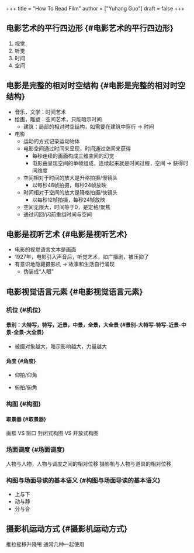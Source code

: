 +++
title = "How To Read Film"
author = ["Yuhang Guo"]
draft = false
+++

## 电影艺术的平行四边形 {#电影艺术的平行四边形}

1.  视觉
2.  听觉
3.  时间
4.  空间


## 电影是完整的相对时空结构 {#电影是完整的相对时空结构}

-   音乐，文学：时间艺术
-   绘画，雕塑：空间艺术，只能暗示时间
    -   建筑：局部的相对时空结构，如需要在建筑中穿行 -> 时间
-   电影
    -   运动的方式记录运动物体
    -   电影空间通过时间来呈现，时间通过空间来获得
        -   每秒连续的画面构成三维空间的幻觉
        -   电影由呈现空间的单帧组成，连续起来就是时间过程，空间 -> 获得时间维度
    -   空间相对于时间的放大是升格拍摄/慢镜头
        -   以每秒48帧拍摄，每秒24帧放映
    -   时间相对于空间的放大是降格拍摄/快镜头
        -   以每秒12帧拍摄，每秒24帧放映
    -   空间无限大，时间等于0，是定格/聚焦
    -   通过闪回/闪前重组时间与空间


## 电影是视听艺术 {#电影是视听艺术}

-   电影的视觉语言文本是画面
-   1927年，电影引入声音后，听觉艺术，如广播剧，被压抑了
-   有意识地隐藏摄影机 -> 故事和生活自行涌现
    -   伪装成“人眼”


## 电影视觉语言元素 {#电影视觉语言元素}


### 机位 {#机位}


#### 景别：大特写，特写，近景，中景，全景，大全景 {#景别-大特写-特写-近景-中景-全景-大全景}

<!--list-separator-->

-  被摄对象越大，暗示影响越大，力量越大


#### 角度 {#角度}

<!--list-separator-->

-  仰拍/仰角

<!--list-separator-->

-  俯拍/俯角


### 构图 {#构图}


#### 取景器 {#取景器}

画框 VS 窗口
封闭式构图 VS 开放式构图


### 场面调度 {#场面调度}

人物与人物，人物与调度之间的相对位移
摄影机与人物与道具的相对位移


### 构图与场面导读的基本语义 {#构图与场面导读的基本语义}

-   上与下
-   动与静
-   分与合


## 摄影机运动方式 {#摄影机运动方式}

推拉摇移升降甩
通常几种一起使用
